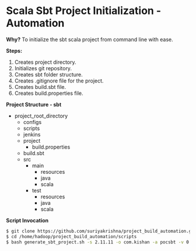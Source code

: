 # Scala Sbt Project Initialization - Automation 

**Why?**
To initialize the sbt scala project from command line with ease.

**Steps:**
1. Creates project directory.
1. Initializes git repository.
1. Creates sbt folder structure.
1. Creates .gitignore file for the project.
1. Creates build.sbt file.
1. Creates build.properties file.

**Project Structure - sbt**
- project_root_directory
    - configs
    - scripts
    - jenkins 
    - project
        - build.properties
    - build.sbt
    - src
        - main
            - resources
            - java
            - scala
        - test 
            - resources
            - java
            - scala


**Script Invocation**
```bash
$ git clone https://github.com/suriyakrishna/project_build_automation.git /home/hadoop/project_build_automation
$ cd /home/hadoop/project_build_automation/scripts
$ bash generate_sbt_project.sh -s 2.11.11 -o com.kishan -a pocsbt -v 0.1.1 -b 1.3.4 -p /home/hadoop/sparkScalaTest
```


